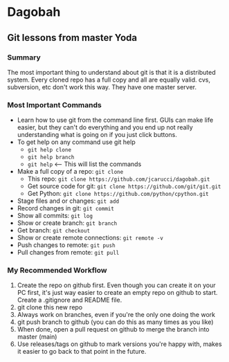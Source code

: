 # Dagobah
## Git lessons from master Yoda

### Summary
The most important thing to understand about git is that it is a distributed system. Every cloned repo has a full copy and all are equally valid. cvs, subversion, etc don't work this way. They have one master server.

### Most Important Commands
- Learn how to use git from the command line first. GUIs can make life easier, but they can't do everything and you end up not really understanding what is going on if you just click buttons.
- To get help on any command use git help
    - `git help clone`
    - `git help branch`
    - `git help` <-- This will list the commands
- Make a full copy of a repo: `git clone`
    - This repo: `git clone https://github.com/jcarucci/dagobah.git`
    - Get source code for git: `git clone https://github.com/git/git.git`
    - Get Python: `git clone https://github.com/python/cpython.git`
- Stage files and or changes: `git add`
- Record changes in git: `git commit`
- Show all commits: `git log`
- Show or create branch: `git branch`
- Get branch: `git checkout`
- Show or create remote connections: `git remote -v`
- Push changes to remote: `git push`
- Pull changes from remote: `git pull`

### My Recommended Workflow
1. Create the repo on github first. Even though you can create it on your PC first, it's just way easier to create an empty repo on github to start. Create a .gitignore and README file.
2. git clone this new repo
3. Always work on branches, even if you're the only one doing the work
4. git push branch to github (you can do this as many times as you like)
5. When done, open a pull request on github to merge the branch into master (main)
6. Use releases/tags on github to mark versions you're happy with, makes it easier to go back to that point in the future.
